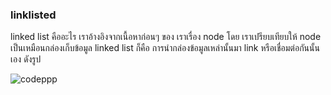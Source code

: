 ### linklisted

linked list คืออะไร เราอ้างอิงจากเนื้อหาก่อนๆ ของ เราเรื่อง node โดย เราเปรียบเทียบให้ node เป็นเหมือนกล่องเก็บข้อมูล linked list ก็คือ การนำกล่องข้อมูลเหล่านั้นมา link หรือเชื่อมต่อกันนั้นเอง ดังรูป

![codeppp](https://media.discordapp.net/attachments/1029082389852475525/1080259060730974368/IMG_1773.png?width=870&height=437)

